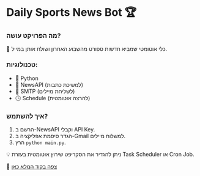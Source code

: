 # Daily Sports News Bot 🏆

### מה הפרויקט עושה?
🔹 כלי אוטומטי שמביא חדשות ספורט מהשבוע האחרון ושולח אותן במייל.

### טכנולוגיות:
- 🐍 Python
- 📰 NewsAPI (למשיכת כתבות)
- 📧 SMTP (לשליחת מיילים)
- 🕒 Schedule (להרצה אוטומטית)

### איך להשתמש?
1. הרשם ב-NewsAPI וקבלי API Key.
2. הגדר סיסמת אפליקציה ב-Gmail למשלוח מיילים.
3. הרץ `python main.py`.

💡 ניתן להגדיר את הסקריפט שירוץ אוטומטית בעזרת Task Scheduler או Cron Job.

🔗 [צפה בקוד המלא כאן](https://github.com/your-username/sports-news-bot)
